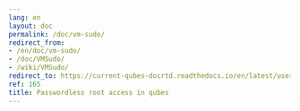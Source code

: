 ```yaml
---
lang: en
layout: doc
permalink: /doc/vm-sudo/
redirect_from:
- /en/doc/vm-sudo/
- /doc/VMSudo/
- /wiki/VMSudo/
redirect_to: https://current-qubes-docrtd.readthedocs.io/en/latest/user/security-in-qubes/vm-sudo.html
ref: 165
title: Passwordless root access in qubes
---
```

